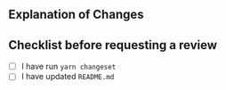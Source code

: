 ## Explanation of Changes

## Checklist before requesting a review

- [ ] I have run `yarn changeset`
- [ ] I have updated `README.md`
